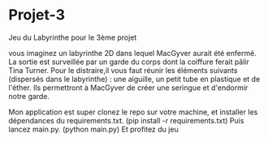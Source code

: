 # Projet-3
Jeu du Labyrinthe pour le 3ème projet

vous imaginez un labyrinthe 2D dans lequel MacGyver aurait été enfermé.
La sortie est surveillée par un garde du corps dont la coiffure ferait pâlir Tina Turner.
Pour le distraire,il vous faut réunir les éléments suivants (dispersés dans le labyrinthe) 
: une aiguille, un petit tube en plastique et de l'éther.
Ils permettront à MacGyver de créer une seringue et d'endormir notre garde.

Mon application est super
clonez le repo sur votre machine,
et installer les dépendances du requirements.txt. (pip install -r requirements.txt) 
Puis lancez main.py. (python main.py) 
Et profitez du jeu
